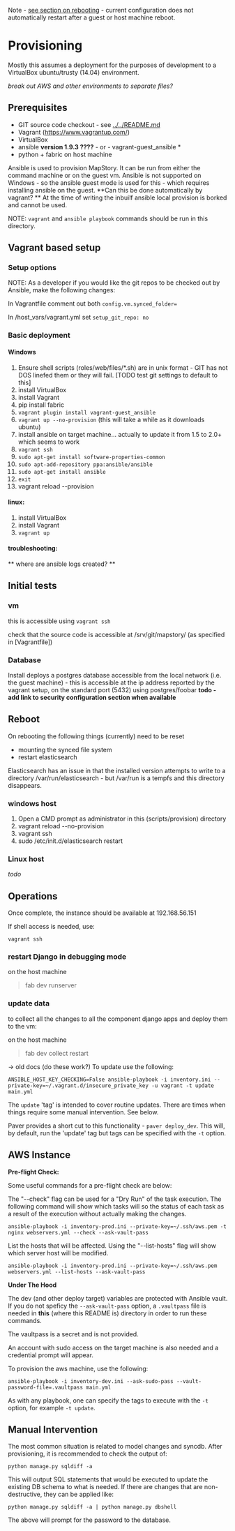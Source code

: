 
Note - [see section on rebooting](#reboot)  - current configuration does not automatically restart after a guest or host machine reboot.

Provisioning
============

Mostly this assumes a deployment for the purposes of development to a VirtualBox ubuntu/trusty (14.04) environment.

_break out AWS and other environments to separate files?_

Prerequisites
-------------

* GIT source code checkout - see [../../README.md](../../README.md)
* Vagrant (https://www.vagrantup.com/) 
* VirtualBox 
* ansible **version 1.9.3 ????** - or - vagrant-guest_ansible *
* python + fabric on host machine

Ansible is used to provision MapStory. It can be run from either the command machine or on the guest vm. Ansible is not supported on Windows - so the ansible guest mode is used for this - which requires installing ansible on the guest.
**Can this be done automatically by vagrant? ** 
At the time of writing the inbuilf ansible local provision is borked and cannot be used.

NOTE: `vagrant` and `ansible playbook` commands should be run in this directory.

Vagrant based setup
------------------- 

### Setup options

NOTE: As a developer if you would like the git repos to be checked out by Ansible, make the following changes:
    
 In Vagrantfile comment out both `config.vm.synced_folder=`
    
 In /host_vars/vagrant.yml set `setup_git_repo: no`

### Basic deployment

#### Windows
1. Ensure shell scripts (roles/web/files/*.sh) are in unix format - GIT has not DOS linefed them or they will fail. [TODO test git settings to default to this] 
1. install VirtualBox 
1. install Vagrant
1. pip install fabric
1. `vagrant plugin install vagrant-guest_ansible`
1. `vagrant up --no-provision` (this will take a while as it downloads ubuntu)
1. install ansible on target machine... actually to update it from 1.5 to 2.0+ which seems to work
  1. `vagrant ssh` 
  1. `sudo apt-get install software-properties-common`
  1. `sudo apt-add-repository ppa:ansible/ansible`
  1. `sudo apt-get install ansible`
  1. `exit` 
1. vagrant reload --provision

#### linux:
1. install VirtualBox 
1. install Vagrant
1. `vagrant up`

#### troubleshooting:
  ** where are ansible logs created? **

Initial tests
-------------

### vm
this is accessible using
`vagrant ssh`

check that the source code is accessible at /srv/git/mapstory/ (as specified in [Vagrantfile])

### Database
Install deploys a postgres database accessible from the local network (i.e. the guest machine) - this is accessible at the ip address reported by the vagrant setup, on the standard port (5432) using postgres/foobar
**todo - add link to security configuration section when available**

Reboot
------

On rebooting the following things (currently) need to be reset
* mounting the synced file system
* restart elasticsearch

Elasticsearch has an issue in that the installed version attempts to write to a directory /var/run/elasticsearch - but /var/run is a tempfs and this directory disappears.

### windows host

1) Open a CMD prompt as administrator in this  (scripts/provision) directory
2) vagrant reload --no-provision
3) vagrant ssh
4) sudo /etc/init.d/elasticsearch restart


### Linux host
*todo*

Operations
----------  
Once complete, the instance should be available at 192.168.56.151

If shell access is needed, use:

    vagrant ssh

### restart Django in debugging mode

on the host machine 
>fab dev runserver

### update data

to collect all the changes to all the component django apps and deploy them to the vm:

on the host machine 
>fab dev collect restart

-> old docs (do these work?)
To update use the following:

    ANSIBLE_HOST_KEY_CHECKING=False ansible-playbook -i inventory.ini --private-key=~/.vagrant.d/insecure_private_key -u vagrant -t update main.yml

The `update` 'tag' is intended to cover routine updates. There are times when things require some manual intervention. See below.

Paver provides a short cut to this functionality - `paver deploy_dev`. This will, by default, run the 'update' tag but tags can be specified with the `-t` option.

AWS Instance
--------------------

**Pre-flight Check:**

Some useful commands for a pre-flight check are below:

The "--check" flag can be used for a "Dry Run" of the task execution. The following command will show which tasks will
so the status of each task as a result of the execution without actually making the changes.

    ansible-playbook -i inventory-prod.ini --private-key=~/.ssh/aws.pem -t nginx webservers.yml --check --ask-vault-pass


List the hosts that will be affected. Using the "--list-hosts" flag will show which server host will be modified.
    
    ansible-playbook -i inventory-prod.ini --private-key=~/.ssh/aws.pem webservers.yml --list-hosts --ask-vault-pass

**Under The Hood**

The dev (and other deploy target) variables are protected with Ansible vault. If you do not speficy the `--ask-vault-pass` option, a `.vaultpass` file is needed in **this** (where this README is) directory in order to run these commands.

The vaultpass is a secret and is not provided.

An account with sudo access on the target machine is also needed and a credential prompt will appear.

To provision the aws machine, use the following:

    ansible-playbook -i inventory-dev.ini --ask-sudo-pass --vault-password-file=.vaultpass main.yml

As with any playbook, one can specify the tags to execute with the `-t` option, for example `-t update`.

Manual Intervention
-------------------

The most common situation is related to model changes and syncdb. After provisioning, it is recommended to check the output of:

    python manage.py sqldiff -a

This will output SQL statements that would be executed to update the existing DB schema to what is needed. If there are changes that are non-destructive, they can be applied like:

    python manage.py sqldiff -a | python manage.py dbshell

The above will prompt for the password to the database.

